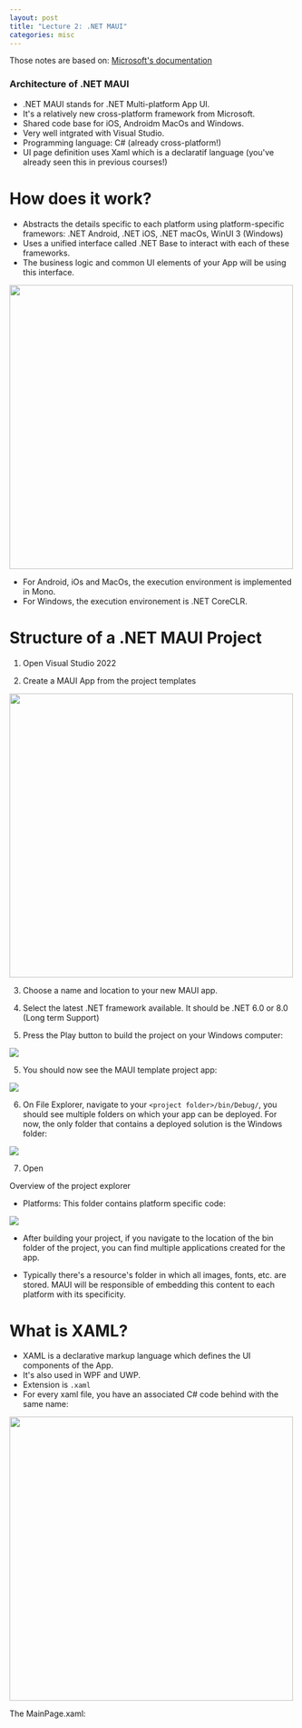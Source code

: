 ```yaml
---
layout: post
title: "Lecture 2: .NET MAUI"
categories: misc
---
```

Those notes are based on: 
[Microsoft's documentation](https://learn.microsoft.com/en-ca/dotnet/maui/what-is-maui?view=net-maui-8.0) 
### Architecture of .NET MAUI

- .NET MAUI stands for .NET Multi-platform App UI.
- It's a relatively new cross-platform framework from Microsoft.
- Shared code base for iOS, Androidm MacOs and Windows.
- Very well intgrated with Visual Studio. 
- Programming language: C# (already cross-platform!)
- UI page definition uses Xaml which is a declaratif language (you've already seen this in previous courses!)


# How does it work?
- Abstracts the details specific to each platform using platform-specific framewors: .NET Android, .NET iOS, .NET macOs, WinUI 3 (Windows)
- Uses a unified interface called .NET Base to interact with each of these frameworks.
- The business logic and common UI elements of your App will be using this interface.

<img src="{{site.baseurl}}/images/maui_intro/maui_architecture.png" height=500 />

- For Android, iOs and MacOs, the execution environment is implemented in Mono.
- For Windows, the execution environement is .NET CoreCLR.

# Structure of a .NET MAUI Project

1. Open Visual Studio 2022

2. Create a MAUI App from the project templates
<img src="{{site.baseurl}}/images/maui_intro/maui_template.png" height=500 />

3. Choose a name and location to your new MAUI app.

4. Select the latest .NET framework available. It should be .NET 6.0 or 8.0 (Long term Support)

5. Press the Play button to build the project on your Windows computer:
<img src="{{site.baseurl}}/images/maui_intro/run_windows.png" />

5. You should now see the MAUI template project app:
<img src="{{site.baseurl}}/images/maui_intro/Maui_windows.png" />

6. On File Explorer, navigate to your `<project folder>/bin/Debug/`, you should see multiple folders on which your app can be deployed. For now, the only folder that contains a deployed solution is the Windows folder:   
<img src="{{site.baseurl}}/images/maui_intro/debug_folder.png" />

7. Open 


Overview of the project explorer

- Platforms: This folder contains platform specific code:
<img src="{{site.baseurl}}/images/maui_intro/project_explorer.png" />
  

- After building your project, if you navigate to the location of the bin folder of the project, you can find multiple applications created for the app.

- Typically there's a resource's folder in which all images, fonts, etc. are stored. MAUI will be responsible of embedding this content to each platform with its specificity.  



# What is XAML?

- XAML is a declarative markup language which defines the UI components of the App.
- It's also used in WPF and UWP.
- Extension is `.xaml`
- For every xaml file, you have an associated C# code behind with the same name:
<img src="{{site.baseurl}}/images/maui_intro/code_behind.png" height=500 />

The MainPage.xaml:

